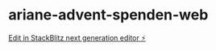 # ariane-advent-spenden-web

[Edit in StackBlitz next generation editor ⚡️](https://stackblitz.com/~/github.com/PatteJun/ariane-advent-spenden-web)